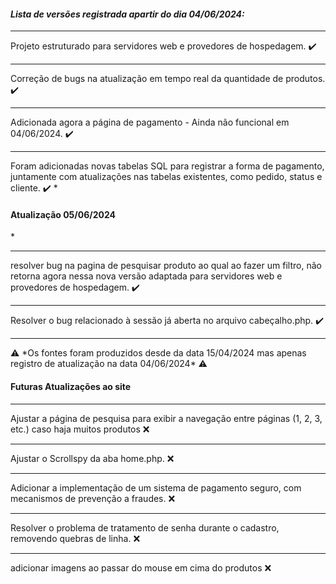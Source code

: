 *<h4>Lista de versões registrada apartir do dia 04/06/2024:</h4>*
<hr>
Projeto estruturado para servidores web e provedores de hospedagem. ✔️
<hr>
Correção de bugs na atualização em tempo real da quantidade de produtos. ✔️
<hr>
Adicionada agora a página de pagamento - Ainda não funcional em 04/06/2024. ✔️
<hr>
Foram adicionadas novas tabelas SQL para registrar a forma de pagamento, juntamente com atualizações nas tabelas existentes, como pedido, status e cliente. ✔️
*<h4> Atualização 05/06/2024 </h4>*
<hr>
resolver bug na pagina de pesquisar produto ao qual ao fazer um filtro, não retorna agora nessa nova versão adaptada para servidores web e provedores de hospedagem. ✔️
<hr>
Resolver o bug relacionado à sessão já aberta no arquivo cabeçalho.php. ✔️
<hr>
⚠️ *Os fontes foram produzidos desde da data 15/04/2024 mas apenas registro de atualização na data 04/06/2024* ⚠️

<h4>Futuras Atualizações ao site</h4>
<hr>
Ajustar a página de pesquisa para exibir a navegação entre páginas (1, 2, 3, etc.) caso haja muitos produtos ❌
<hr>
Ajustar o Scrollspy da aba home.php. ❌
<hr>
Adicionar a implementação de um sistema de pagamento seguro, com mecanismos de prevenção a fraudes. ❌
<hr>
Resolver o problema de tratamento de senha durante o cadastro, removendo quebras de linha. ❌
<hr>
adicionar imagens ao passar do mouse em cima do produtos ❌
